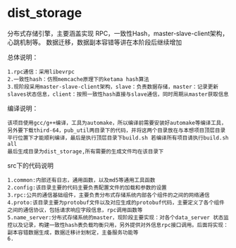 # dist_storage
分布式存储引擎，主要涵盖实现 RPC，一致性Hash，master-slave-client架构，心跳机制等。 数据迁移，数据副本容错等讲在本阶段后继续增加

总体说明：

    1.rpc通信：采用libevrpc
    2.一致性hash：仿照memcache原理下的ketama hash算法
    3.现阶段采用master-slave-client架构，slave：负责数据存储，master：记录更新slaves状态信息，client：按照一致性hash直接与slave通信，同时周期从master获取信息

编译说明：

    该项目使用gcc/g++编译，工具为automake，所以编译前需要安装好automake等编译工具，另外要下载third-64，pub_util两目录下的代码，并将这两个目录放在与本想项目顶层目录平行位置下才能顺利编译，最后是执行顶层目录下build.sh 若编译所有项目请执行build.sh all
    最后生成目录为dist_storage,所有需要的生成文件均在该目录下

src下的代码说明

    1.common:内部还有日志，通用函数，以及md5等通用工具函数
    2.config:该目录主要的代码主要负责配置文件的加载和参数的设置
    3.rpc:公共的通信基础组件，主要负责分布式存储系统内部各个组件的之间的网络通信
    4.proto:该目录主要为protobuf文件以及对应生成的protobuf代码，主要定义了各个组件之间的通信协议，包括请求响应字段信息，rpc调用函数等
    5.name_server:分布式存储系统的master，现阶段主要实现：对各个data_server 状态监控以及记录，构建一致性hash表负载均衡只用，另外提供对外信息rpc接口调用。后面将实现：副本容错数据生成，数据迁移计划制定，主备服务功能等
    6.
  
